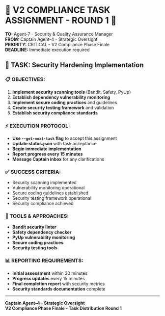 # 🚨 V2 COMPLIANCE TASK ASSIGNMENT - ROUND 1 🚨

**TO:** Agent-7 - Security & Quality Assurance Manager  
**FROM:** Captain Agent-4 - Strategic Oversight  
**PRIORITY:** CRITICAL - V2 Compliance Phase Finale  
**DEADLINE:** Immediate execution required  

## 🎯 **TASK:** Security Hardening Implementation

### **📋 OBJECTIVES:**
1. **Implement security scanning tools** (Bandit, Safety, PyUp)
2. **Establish dependency vulnerability monitoring**
3. **Implement secure coding practices** and guidelines
4. **Create security testing framework** and validation
5. **Establish security compliance standards**

### **⚡ EXECUTION PROTOCOL:**
- **Use `--get-next-task` flag** to accept this assignment
- **Update status.json** with task acceptance
- **Begin immediate implementation**
- **Report progress every 15 minutes**
- **Message Captain inbox** for any clarifications

### **✅ SUCCESS CRITERIA:**
- Security scanning implemented
- Vulnerability monitoring operational
- Secure coding guidelines established
- Security testing framework operational
- Security compliance achieved

### **🔧 TOOLS & APPROACHES:**
- **Bandit security linter**
- **Safety dependency checker**
- **PyUp vulnerability monitoring**
- **Secure coding practices**
- **Security testing tools**

### **📊 REPORTING REQUIREMENTS:**
- **Initial assessment** within 30 minutes
- **Progress updates** every 15 minutes
- **Final completion report** with security metrics
- **Security standards documentation** complete

---

**Captain Agent-4 - Strategic Oversight**  
**V2 Compliance Phase Finale - Task Distribution Round 1**
